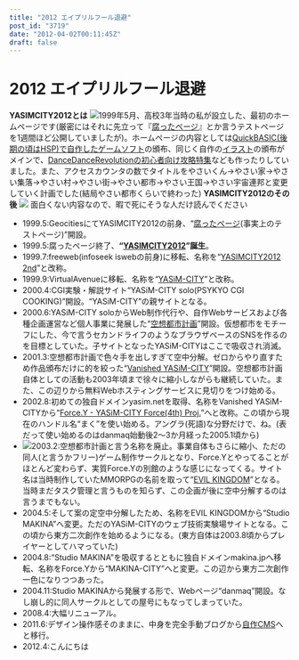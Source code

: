 ```yaml
---
title: "2012 エイプリルフール退避"
post_id: "3719"
date: "2012-04-02T00:11:45Z"
draft: false
---
```


# 2012 エイプリルフール退避

**YASIMCITY2012とは** ![](/image/old/site/yasim1.jpg)1999年5月、高校3年当時の私が設立した、最初のホームページです(厳密にはそれに先立って『[腐ったページ](/page-of-rotted)』とか言うテストページを1週間ほど公開していましたが)。ホームページの内容としては[QuickBASIC(後期の頃はHSP)で自作したゲームソフト](/category/products/apps?order=ASC)の頒布、同じく自作の[イラスト](/old/1999/cg/)の頒布がメインで、[DanceDanceRevolutionの初心者向け攻略特集](/old/1999/bemani/guide/ddr.html)なども作ったりしていました。また、アクセスカウンタの数でタイトルをやさいくん→やさい家→やさい集落→やさい村→やさい街→やさい都市→やさい王国→やさい宇宙連邦と変更していく計画でした(結局やさい都市くらいで終わった) **YASIMCITY2012のその後** ![](/image/old/site/yasim3.jpg) 面白くない内容なので、暇で死にそうな人だけ読んでください 

  * 1999.5:GeocitiesにてYASIMCITY2012の前身、“[腐ったページ](/page-of-rotted)(事実上のテストページ)”開設。
  * 1999.5:腐ったページ終了、**“[YASIMCITY2012](/yasimcity2012)”誕生**。
  * 1999.7:freeweb(infoseek iswebの前身)に移転、名称を“[YASIMCITY2012 2nd](/yasimcity-2nd)”と改称。
  * 1999.9:VirtualAvenueに移転、名称を“[YASiM-CITY](/yasim-city)”と改称。
  * 2000.4:CGI実験・解説サイト“YASiM-CITY solo(PSYKYO CGI COOKING)”開設。“YASiM-CITY”の親サイトとなる。
  * 2000.6:YASiM-CITY soloからWeb制作代行や、自作Webサービスおよび各種企画運営など個人事業に発展した“[空想都市計画](/old/2002/kuto/default.html)”開設。仮想都市をモチーフにした、今で言うセカンドライフのようなブラウザベースのSNSを作るのを目標としていた。子サイトとなったYASiM-CITYはここで吸収され消滅。
  * 2001.3:空想都市計画で色々手を出しすぎて空中分解。ゼロからやり直すため作品頒布だけに的を絞った“[Vanished YASiM-CITY](/old/2001/1/default.html)”開設。空想都市計画自体としての活動も2003年頃まで徐々に縮小しながらも継続していた。また、この辺りから無料Webホスティングサービスに見切りをつけ始める。
  * 2002.8:初めての独自ドメインyasim.netを取得、名称をVanished YASiM-CITYから“[Force.Y - YASiM-CITY Force(4th) Proj.](/old/2002/2)”へと改称。この頃から現在のハンドル名“まく”を使い始める。アングラ(死語)な分野だけで、ね。(表だって使い始めるのはdanmaq始動後2～3か月経った2005.1頃から)
  * ![](/image/old/site/makinacity.png)2003.2:空想都市計画と言う名称を廃止。事業自体もさらに縮小、ただの同人(と言うかフリー)ゲーム制作サークルとなり、Force.Yとやってることがほとんど変わらず、実質Force.Yの別館のような感じになってくる。サイト名は当時制作していたMMORPGの名前を取って“[EVIL KINGDOM](/old/2003/6/)”となる。当時まだタスク管理と言うものを知らず、この企画が後に空中分解するのは言うまでもない。
  * 2004.5:そして案の定空中分解したため、名称をEVIL KINGDOMから“Studio MAKINA”へ変更。ただのYASiM-CITYのウェブ技術実験場サイトとなる。この頃から東方二次創作を始めるようになる。(東方自体は2003.8頃からプレイヤーとしてハマっていた)
  * 2004.8:“Studio MAKINA”を吸収するとともに独自ドメインmakina.jpへ移転、名称をForce.Yから“MAKINA-CITY”へと変更。この辺から東方二次創作一色になりつつあった。
  * 2004.11:Studio MAKINAから発展する形で、Webページ“danmaq”開設。なし崩し的に同人サークルとしての屋号にもなってしまっていた。
  * 2008.4:大幅リニューアル。
  * 2011.6:デザイン操作感そのままに、中身を完全手動ブログから[自作CMS](http://nue.sourceforge.jp/)へと移行。
  * 2012.4:こんにちは
